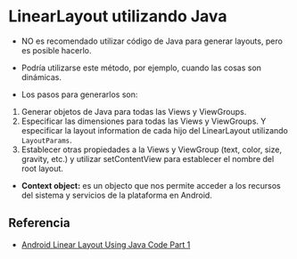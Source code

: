 LinearLayout utilizando Java
==========================

- NO es recomendado utilizar código de Java para generar layouts, pero es posible hacerlo.

- Podría utilizarse este método, por ejemplo, cuando las cosas son dinámicas.

- Los pasos para generarlos son:

1. Generar objetos de Java para todas las Views y ViewGroups.
2. Especificar las dimensiones para todas las Views y ViewGroups. Y especificar la layout information de cada hijo del LinearLayout utilizando `LayoutParams`.
3. Establecer otras propiedades a la Views y ViewGroup (text, color, size, gravity, etc.) y utilizar setContentView para establecer el nombre del root layout.

- **Context object:** es un objecto que nos permite acceder a los recursos del sistema y servicios de la plataforma en Android.

Referencia
------------
- [Android Linear Layout Using Java Code Part 1](https://www.youtube.com/watch?v=eb1hJFXANOQ&index=40&list=PLonJJ3BVjZW6hYgvtkaWvwAVvOFB7fkLa)